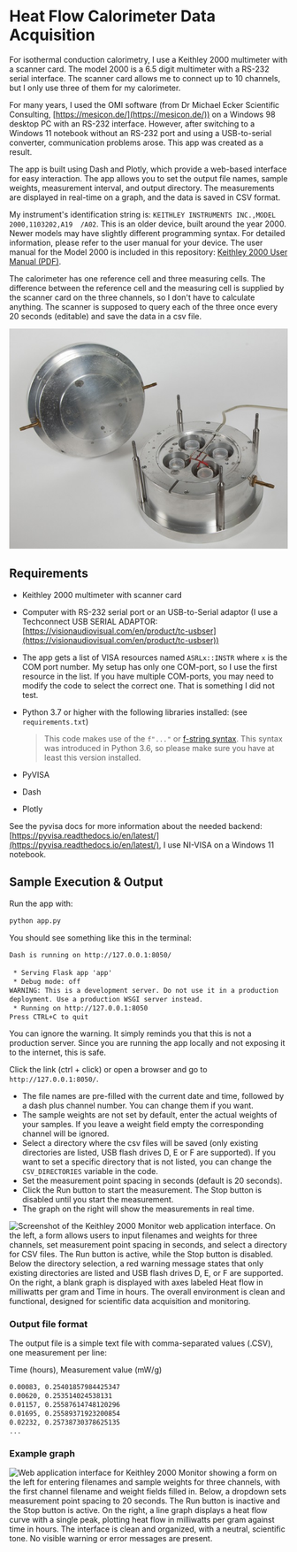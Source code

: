 # Heat Flow Calorimeter Data Acquisition

For isothermal conduction calorimetry, I use a Keithley 2000 multimeter with a scanner card. The model 2000 is a 6.5 digit multimeter with a RS-232 serial interface. The scanner card allows me to connect up to 10 channels, but I only use three of them for my calorimeter.

For many years, I used the OMI software (from Dr Michael Ecker Scientific Consulting, [https://mesicon.de/](https://mesicon.de/)) on a Windows 98 desktop PC with an RS-232 interface. However, after switching to a Windows 11 notebook without an RS-232 port and using a USB-to-serial converter, communication problems arose. This app was created as a result.

The app is built using Dash and Plotly, which provide a web-based interface for easy interaction. The app allows you to set the output file names, sample weights, measurement interval, and output directory. The measurements are displayed in real-time on a graph, and the data is saved in CSV format.

My instrument's identification string is: `KEITHLEY INSTRUMENTS INC.,MODEL 2000,1103202,A19  /A02`. This is an older device, built around the year 2000. Newer models may have slightly different programming syntax. For detailed information, please refer to the user manual for your device. The user manual for the Model 2000 is included in this repository: [Keithley 2000 User Manual (PDF)](Keithley%202000%20User%20Manual.pdf).

The calorimeter has one reference cell and three measuring cells. The difference between the reference cell and the measuring cell is supplied by the scanner card on the three channels, so I don't have to calculate anything. The scanner is supposed to query each of the three once every 20 seconds (editable) and save the data in a csv file.

![Calorimeter assembly with cylindrical metal housing shown open to reveal four sample containers inside the lower section. The upper section is placed to the side. The setup is situated on a plain white background, emphasizing a clean laboratory environment. No visible text is present in the image. The scene conveys a neutral, scientific tone focused on precision instrumentation.](Calorimeter.jpg)

## Requirements

- Keithley 2000 multimeter with scanner card
- Computer with RS-232 serial port or an USB-to-Serial adaptor (I use a Techconnect USB SERIAL ADAPTOR: [https://visionaudiovisual.com/en/product/tc-usbser](https://visionaudiovisual.com/en/product/tc-usbser))
- The app gets a list of VISA resources named `ASRLx::INSTR` where `x` is the COM port number. My setup has only one COM-port, so I use the first resource in the list. If you have multiple COM-ports, you may need to modify the code to select the correct one. That is something I did not test.
- Python 3.7 or higher with the following libraries installed: (see `requirements.txt`)

    > This code makes use of the `f"..."` or [f-string syntax](https://www.python.org/dev/peps/pep-0498/). This syntax was introduced in Python 3.6, so please make sure you have at least this version installed.

- PyVISA
- Dash
- Plotly

See the pyvisa docs for more information about the needed backend: [https://pyvisa.readthedocs.io/en/latest/](https://pyvisa.readthedocs.io/en/latest/), I use NI-VISA on a Windows 11 notebook.

## Sample Execution & Output

Run the app with:

```bash
python app.py
```

You should see something like this in the terminal:

```text
Dash is running on http://127.0.0.1:8050/

 * Serving Flask app 'app'
 * Debug mode: off
WARNING: This is a development server. Do not use it in a production deployment. Use a production WSGI server instead.
 * Running on http://127.0.0.1:8050
Press CTRL+C to quit
 ```

You can ignore the warning. It simply reminds you that this is not a production server. Since you are running the app locally and not exposing it to the internet, this is safe.

Click the link (ctrl + click) or open a browser and go to `http://127.0.0.1:8050/`.

- The file names are pre-filled with the current date and time, followed by a dash plus channel number. You can change them if you want.
- The sample weights are not set by default, enter the actual weights of your samples. If you leave a weight field empty the corresponding channel will be ignored.
- Select a directory where the csv files will be saved (only existing directories are listed, USB flash drives D, E or F are supported). If you want to set a specific directory that is not listed, you can change the `CSV_DIRECTORIES` variable in the code.
- Set the measurement point spacing in seconds (default is 20 seconds).
- Click the Run button to start the measurement. The Stop button is disabled until you start the measurement.
- The graph on the right will show the measurements in real time.

![Screenshot of the Keithley 2000 Monitor web application interface. On the left, a form allows users to input filenames and weights for three channels, set measurement point spacing in seconds, and select a directory for CSV files. The Run button is active, while the Stop button is disabled. Below the directory selection, a red warning message states that only existing directories are listed and USB flash drives D, E, or F are supported. On the right, a blank graph is displayed with axes labeled Heat flow in milliwatts per gram and Time in hours. The overall environment is clean and functional, designed for scientific data acquisition and monitoring.](Screenshot_at_start.png)

### Output file format

The output file is a simple text file with comma-separated values (.CSV), one measurement per line:

Time (hours), Measurement value (mW/g)

```text
0.00083, 0.25401857984425347
0.00620, 0.253514024538131
0.01157, 0.25587614748120296
0.01695, 0.25589371923200854
0.02232, 0.25738730378625135
... 
```

### Example graph

![Web application interface for Keithley 2000 Monitor showing a form on the left for entering filenames and sample weights for three channels, with the first channel filename and weight fields filled in. Below, a dropdown sets measurement point spacing to 20 seconds. The Run button is inactive and the Stop button is active. On the right, a line graph displays a heat flow curve with a single peak, plotting heat flow in milliwatts per gram against time in hours. The interface is clean and organized, with a neutral, scientific tone. No visible warning or error messages are present.](<Screenshot_during _run.png>)